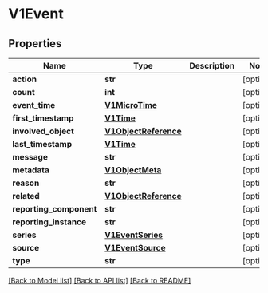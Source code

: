 # V1Event

## Properties
Name | Type | Description | Notes
------------ | ------------- | ------------- | -------------
**action** | **str** |  | [optional] 
**count** | **int** |  | [optional] 
**event_time** | [**V1MicroTime**](V1MicroTime.md) |  | [optional] 
**first_timestamp** | [**V1Time**](V1Time.md) |  | [optional] 
**involved_object** | [**V1ObjectReference**](V1ObjectReference.md) |  | [optional] 
**last_timestamp** | [**V1Time**](V1Time.md) |  | [optional] 
**message** | **str** |  | [optional] 
**metadata** | [**V1ObjectMeta**](V1ObjectMeta.md) |  | [optional] 
**reason** | **str** |  | [optional] 
**related** | [**V1ObjectReference**](V1ObjectReference.md) |  | [optional] 
**reporting_component** | **str** |  | [optional] 
**reporting_instance** | **str** |  | [optional] 
**series** | [**V1EventSeries**](V1EventSeries.md) |  | [optional] 
**source** | [**V1EventSource**](V1EventSource.md) |  | [optional] 
**type** | **str** |  | [optional] 

[[Back to Model list]](../README.md#documentation-for-models) [[Back to API list]](../README.md#documentation-for-api-endpoints) [[Back to README]](../README.md)

